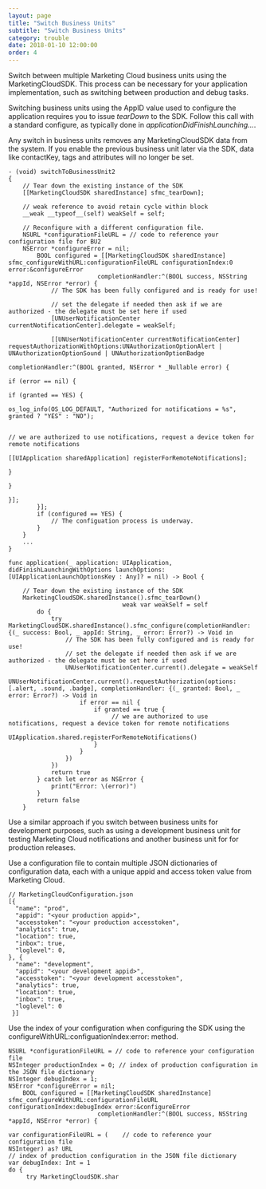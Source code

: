 ```yaml
---
layout: page
title: "Switch Business Units"
subtitle: "Switch Business Units"
category: trouble
date: 2018-01-10 12:00:00
order: 4
---
```


Switch between multiple Marketing Cloud business units using the MarketingCloudSDK. This process can be necessary for your application implementation, such as switching between production and debug tasks.

Switching business units using the AppID value used to configure the application requires you to issue *tearDown* to the SDK. Follow this call with a standard configure, as typically done in *applicationDidFinishLaunching...*.

Any switch in business units removes any MarketingCloudSDK data from the system. If you enable the previous business unit later via the SDK, data like contactKey, tags and attributes will no longer be set.
```
- (void) switchToBusinessUnit2
{
    // Tear down the existing instance of the SDK
    [[MarketingCloudSDK sharedInstance] sfmc_tearDown];

    // weak reference to avoid retain cycle within block
    __weak __typeof__(self) weakSelf = self;

    // Reconfigure with a different configuration file.
    NSURL *configurationFileURL = // code to reference your configuration file for BU2
    NSError *configureError = nil;
        BOOL configured = [[MarketingCloudSDK sharedInstance] sfmc_configureWithURL:configurationFileURL configurationIndex:0 error:&configureError
                         completionHandler:^(BOOL success, NSString *appId, NSError *error) {
            // The SDK has been fully configured and is ready for use!

            // set the delegate if needed then ask if we are authorized - the delegate must be set here if used
            [UNUserNotificationCenter currentNotificationCenter].delegate = weakSelf;

            [[UNUserNotificationCenter currentNotificationCenter] requestAuthorizationWithOptions:UNAuthorizationOptionAlert | UNAuthorizationOptionSound | UNAuthorizationOptionBadge
                                                                        completionHandler:^(BOOL granted, NSError * _Nullable error) {
                                                                            if (error == nil) {
                                                                                if (granted == YES) {
                                                                                    os_log_info(OS_LOG_DEFAULT, "Authorized for notifications = %s", granted ? "YES" : "NO");

                                                                                    // we are authorized to use notifications, request a device token for remote notifications
                                                                                    [[UIApplication sharedApplication] registerForRemoteNotifications];
                                                                                }
                                                                            }
                                                                        }];        
        }];
        if (configured == YES) {
            // The configuation process is underway.
        }
    }
    ...
}
```
```
func application(_ application: UIApplication, didFinishLaunchingWithOptions launchOptions: [UIApplicationLaunchOptionsKey : Any]? = nil) -> Bool {

    // Tear down the existing instance of the SDK
    MarketingCloudSDK.sharedInstance().sfmc_tearDown()
                                weak var weakSelf = self
        do {
            try MarketingCloudSDK.sharedInstance().sfmc_configure(completionHandler: {(_ success: Bool, _ appId: String, _ error: Error?) -> Void in
                // The SDK has been fully configured and is ready for use!
                // set the delegate if needed then ask if we are authorized - the delegate must be set here if used
                UNUserNotificationCenter.current().delegate = weakSelf
                UNUserNotificationCenter.current().requestAuthorization(options: [.alert, .sound, .badge], completionHandler: {(_ granted: Bool, _ error: Error?) -> Void in
                    if error == nil {
                        if granted == true {
                             // we are authorized to use notifications, request a device token for remote notifications
                            UIApplication.shared.registerForRemoteNotifications()
                        }
                    }
                })
            })
            return true
        } catch let error as NSError {
            print("Error: \(error)")
        }
        return false
    }
```

Use a similar approach if you switch between business units for development purposes, such as using a development business unit for testing Marketing Cloud notifications and another business unit for for production releases.

Use a configuration file to contain multiple JSON dictionaries of configuration data, each with a unique appid and access token value from Marketing Cloud.
```
// MarketingCloudConfiguration.json
[{
  "name": "prod",
  "appid": "<your production appid>",
  "accesstoken": "<your production accesstoken",
  "analytics": true,
  "location": true,
  "inbox": true,
  "loglevel": 0,
}, {
  "name": "development",  
  "appid": "<your development appid>",
  "accesstoken": "<your development accesstoken",
  "analytics": true,
  "location": true,
  "inbox": true,
  "loglevel": 0
 }]
```
Use the index of your configuration when configuring the SDK using the configureWithURL:configuationIndex:error: method.
```
NSURL *configurationFileURL = // code to reference your configuration file
NSInteger productionIndex = 0; // index of production configuration in the JSON file dictionary
NSInteger debugIndex = 1;
NSError *configureError = nil;
    BOOL configured = [[MarketingCloudSDK sharedInstance] sfmc_configureWithURL:configurationFileURL configurationIndex:debugIndex error:&configureError
                         completionHandler:^(BOOL success, NSString *appId, NSError *error) {
```
```
var configurationFileURL = (    // code to reference your configuration file
NSInteger) as? URL
// index of production configuration in the JSON file dictionary
var debugIndex: Int = 1
do {
     try MarketingCloudSDK.shar
```
